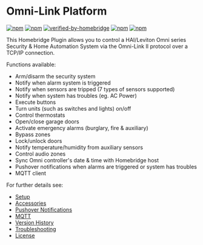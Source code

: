 # Omni-Link Platform

[![npm](https://badgen.net/npm/v/homebridge-omnilink-platform?icon=npm&label)](https://www.npmjs.com/package/homebridge-omnilink-platform)
[![npm](https://badgen.net/npm/dt/homebridge-omnilink-platform)](https://www.npmjs.com/package/homebridge-omnilink-platform)
[![verified-by-homebridge](https://badgen.net/badge/homebridge/verified/purple)](https://github.com/homebridge/homebridge/wiki/Verified-Plugins)
[![npm](https://badgen.net/badge/paypal/mantorok1/yellow)](https://paypal.me/Mantorok1)
[![npm](https://badgen.net/discord/online-members/8fpZA4S?icon=discord&label=discord)](https://discord.com/channels/432663330281226270/922725736584994847)

This Homebridge Plugin allows you to control a HAI/Leviton Omni series Security & Home Automation System via the Omni-Link II protocol over a TCP/IP connection.

Functions available:
- Arm/disarm the security system
- Notify when alarm system is triggered
- Notify when sensors are tripped (7 types of sensors supported)
- Notify when system has troubles (eg. AC Power)
- Execute buttons
- Turn units (such as switches and lights) on/off
- Control thermostats
- Open/close garage doors
- Activate emergency alarms (burglary, fire & auxiliary)
- Bypass zones
- Lock/unlock doors
- Notify temperature/humidity from auxiliary sensors
- Control audio zones
- Sync Omni controller's date & time with Homebridge host
- Pushover notifications when alarms are triggered or system has troubles
- MQTT client

For further details see:
- [Setup](./docs/setup.md)
- [Accessories](./docs/accessories.md)
- [Pushover Notifications](./docs/pushover.md)
- [MQTT](./docs/mqtt.md)
- [Version History](./CHANGELOG.md)
- [Troubleshooting](./docs/troubleshooting.md)
- [License](./LICENSE)
